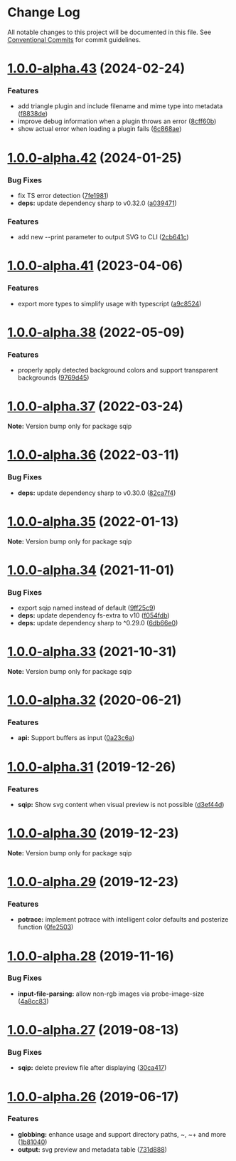 # Change Log

All notable changes to this project will be documented in this file.
See [Conventional Commits](https://conventionalcommits.org) for commit guidelines.

# [1.0.0-alpha.43](https://github.com/axe312ger/sqip/compare/sqip@1.0.0-alpha.42...sqip@1.0.0-alpha.43) (2024-02-24)


### Features

* add triangle plugin and include filename and mime type into metadata ([f8838de](https://github.com/axe312ger/sqip/commit/f8838dead30932e59bc5f00cb2e2e9e20bf70a40))
* improve debug information when a plugin throws an error ([8cff60b](https://github.com/axe312ger/sqip/commit/8cff60b1ae57f8e1bdd7f01bb7b130d54ffdddaa))
* show actual error when loading a plugin fails ([6c868ae](https://github.com/axe312ger/sqip/commit/6c868aef4d0f4038ec417a7d7ae574e77dff204c))





# [1.0.0-alpha.42](https://github.com/axe312ger/sqip/compare/sqip@1.0.0-alpha.41...sqip@1.0.0-alpha.42) (2024-01-25)


### Bug Fixes

* fix TS error detection ([7fe1981](https://github.com/axe312ger/sqip/commit/7fe19814b38bdf016ed0e6251a640dae738327d2))
* **deps:** update dependency sharp to v0.32.0 ([a039471](https://github.com/axe312ger/sqip/commit/a039471f2268ae2acf044a1894d9144595b55253))


### Features

* add new --print parameter to output SVG to CLI ([2cb641c](https://github.com/axe312ger/sqip/commit/2cb641c44f1339e5233cf70ed3aac59d9b2129f8))





# [1.0.0-alpha.41](https://github.com/axe312ger/sqip/compare/sqip@1.0.0-alpha.40...sqip@1.0.0-alpha.41) (2023-04-06)


### Features

* export more types to simplify usage with typescript ([a9c8524](https://github.com/axe312ger/sqip/commit/a9c8524848767b029ad7dd34a6498b3aa0752868))





# [1.0.0-alpha.38](https://github.com/axe312ger/sqip/compare/sqip@1.0.0-alpha.37...sqip@1.0.0-alpha.38) (2022-05-09)


### Features

* properly apply detected background colors and support transparent backgrounds ([9769d45](https://github.com/axe312ger/sqip/commit/9769d4597fdfca877d1caef1c3f2cd68347fd223))





# [1.0.0-alpha.37](https://github.com/axe312ger/sqip/compare/sqip@1.0.0-alpha.36...sqip@1.0.0-alpha.37) (2022-03-24)

**Note:** Version bump only for package sqip





# [1.0.0-alpha.36](https://github.com/axe312ger/sqip/compare/sqip@1.0.0-alpha.35...sqip@1.0.0-alpha.36) (2022-03-11)


### Bug Fixes

* **deps:** update dependency sharp to v0.30.0 ([82ca7f4](https://github.com/axe312ger/sqip/commit/82ca7f476c805b518eddb31a56683062c6efcc4f))





# [1.0.0-alpha.35](https://github.com/axe312ger/sqip/compare/sqip@1.0.0-alpha.34...sqip@1.0.0-alpha.35) (2022-01-13)

**Note:** Version bump only for package sqip





# [1.0.0-alpha.34](https://github.com/axe312ger/sqip/compare/sqip@1.0.0-alpha.33...sqip@1.0.0-alpha.34) (2021-11-01)


### Bug Fixes

* export sqip named instead of default ([9ff25c9](https://github.com/axe312ger/sqip/commit/9ff25c921719f47d19f92729fd1e0198bdced6ab))
* **deps:** update dependency fs-extra to v10 ([f054fdb](https://github.com/axe312ger/sqip/commit/f054fdb81ff06d6bdb9d05b9c31c5be4c8d049d9))
* **deps:** update dependency sharp to ^0.29.0 ([6db66e0](https://github.com/axe312ger/sqip/commit/6db66e0a1126fd0386895d722047b69beaeaf8c6))





# [1.0.0-alpha.33](https://github.com/axe312ger/sqip/compare/sqip@1.0.0-alpha.32...sqip@1.0.0-alpha.33) (2021-10-31)

**Note:** Version bump only for package sqip





# [1.0.0-alpha.32](https://github.com/axe312ger/sqip/compare/sqip@1.0.0-alpha.31...sqip@1.0.0-alpha.32) (2020-06-21)


### Features

* **api:** Support buffers as input ([0a23c6a](https://github.com/axe312ger/sqip/commit/0a23c6a8d265418713d00be9d0c698b982a5acbe))





# [1.0.0-alpha.31](https://github.com/axe312ger/sqip/compare/sqip@1.0.0-alpha.30...sqip@1.0.0-alpha.31) (2019-12-26)


### Features

* **sqip:** Show svg content when visual preview is not possible ([d3ef44d](https://github.com/axe312ger/sqip/commit/d3ef44dd4bf30d0866efaaf32a2ad9e7f4b6051f))





# [1.0.0-alpha.30](https://github.com/axe312ger/sqip/compare/sqip@1.0.0-alpha.29...sqip@1.0.0-alpha.30) (2019-12-23)

**Note:** Version bump only for package sqip





# [1.0.0-alpha.29](https://github.com/axe312ger/sqip/compare/sqip@1.0.0-alpha.28...sqip@1.0.0-alpha.29) (2019-12-23)


### Features

* **potrace:** implement potrace with intelligent color defaults and posterize function ([0fe2503](https://github.com/axe312ger/sqip/commit/0fe2503c92486b07a01382638ac92b475dead67d))





# [1.0.0-alpha.28](https://github.com/axe312ger/sqip/compare/sqip@1.0.0-alpha.27...sqip@1.0.0-alpha.28) (2019-11-16)


### Bug Fixes

* **input-file-parsing:** allow non-rgb images via probe-image-size ([4a8cc83](https://github.com/axe312ger/sqip/commit/4a8cc83c405c893f69bf151d237fb3dfd60d18ca))





# [1.0.0-alpha.27](https://github.com/axe312ger/sqip/compare/sqip@1.0.0-alpha.26...sqip@1.0.0-alpha.27) (2019-08-13)


### Bug Fixes

* **sqip:** delete preview file after displaying ([30ca417](https://github.com/axe312ger/sqip/commit/30ca417))





# [1.0.0-alpha.26](https://github.com/axe312ger/sqip/compare/sqip@1.0.0-alpha.25...sqip@1.0.0-alpha.26) (2019-06-17)


### Features

* **globbing:** enhance usage and support directory paths, ~, ~+ and more ([1b81040](https://github.com/axe312ger/sqip/commit/1b81040))
* **output:** svg preview and metadata table ([731d888](https://github.com/axe312ger/sqip/commit/731d888))

